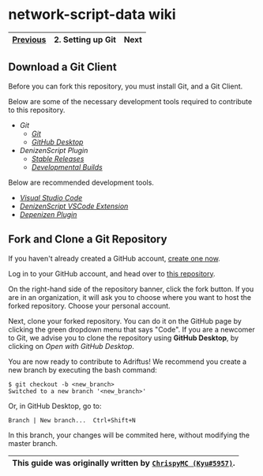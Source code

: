 # network-script-data wiki

| [Previous](./1.getting-started.md) | 2. Setting up Git | Next |
|:----------------------------------:|:-----------------:|:----:|

## Download a Git Client

Before you can fork this repository, you must install Git, and a Git Client.

Below are some of the necessary development tools required to contribute to this repository.

* _Git_
  * [_Git_](https://git-scm.com/downloads)
  * [_GitHub Desktop_](https://desktop.github.com/)
* _DenizenScript Plugin_
  * [_Stable Releases_](https://ci.citizensnpcs.co/job/Denizen/)
  * [_Developmental Builds_](https://ci.citizensnpcs.co/job/Denizen_Developmental/)

Below are recommended development tools.

* [_Visual Studio Code_](https://code.visualstudio.com/)
* [_DenizenScript VSCode Extension_](https://marketplace.visualstudio.com/items?itemName=DenizenScript.denizenscript)
* [_Depenizen Plugin_](https://ci.citizensnpcs.co/job/Depenizen/)

## Fork and Clone a Git Repository

If you haven't already created a GitHub account, [create one now](https://github.com/join).

Log in to your GitHub account, and head over to [this repository](https://github.com/AuroraInteractive/network-script-data).

On the right-hand side of the repository banner, click the fork button. If you are in an organization, it will ask you to choose where you want to host the forked repository. Choose your personal account.

Next, clone your forked repository. You can do it on the GitHub page by clicking the green dropdown menu that says "Code". If you are a newcomer to Git, we advise you to clone the repository using **GitHub Desktop**, by clicking on _Open with GitHub Desktop_.

You are now ready to contribute to Adriftus! We recommend you create a new branch by executing the bash command:

```console
$ git checkout -b <new_branch>
Switched to a new branch '<new_branch>'
```

Or, in GitHub Desktop, go to:

`Branch | New branch...  Ctrl+Shift+N`

In this branch, your changes will be commited here, without modifying the master branch.

| This guide was originally written by [`ChrispyMC (Kyu#5957)`](https://github.com/ChrispyMC). |
|:--------------------------------------------------------------------------------------------:|
